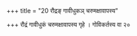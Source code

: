 +++
title = "20 रौद्रङ् गावीधुकञ् चरुमक्षावापस्य"

+++
रौद्रं गावीधुकं चरुमक्षावापस्य गृहे । गोविकर्तस्य वा २०